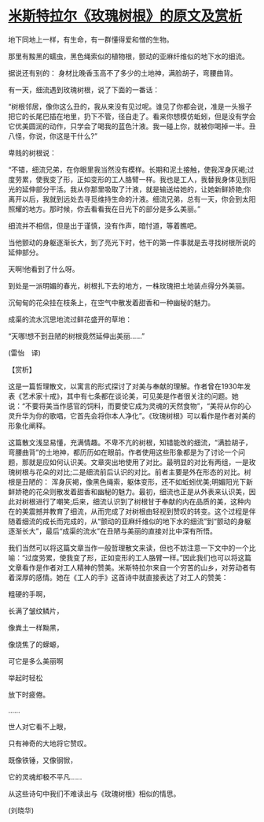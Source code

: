 # [米斯特拉尔《玫瑰树根》的原文及赏析](https://www.vrrw.net/wx/12275.html)

地下同地上一样，有生命，有一群懂得爱和憎的生物。

那里有黢黑的蠕虫，黑色绳索似的植物根，颤动的亚麻纤维似的地下水的细流。

据说还有别的： 身材比晚香玉高不了多少的土地神，满脸胡子，弯腰曲背。

有一天，细流遇到玫瑰树根，说了下面的一番话：

“树根邻居，像你这么丑的，我从来没有见过呢。谁见了你都会说，准是一头猴子把它的长尾巴插在地里，扔下不管，径自走了。看来你想模仿蚯蚓，但是没有学会它优美圆润的动作，只学会了喝我的蓝色汁液。我一碰上你，就被你喝掉一半。丑八怪，你说，你这是干什么?”

卑贱的树根说：

“不错，细流兄弟，在你眼里我当然没有模样。长期和泥土接触，使我浑身灰褐;过度劳累，使我变了形，正如变形的工人胳臂一样。我也是工人，我替我身体见到阳光的延伸部分干活。我从你那里吸取了汁液，就是输送给她的，让她新鲜娇艳;你离开以后，我就到远处去寻觅维持生命的汁液。细流兄弟，总有一天，你会到太阳照耀的地方。那时候，你去看看我在日光下的部分是多么美丽。”

细流并不相信，但是出于谨慎，没有作声，暗忖道，等着瞧吧。

当他颤动的身躯逐渐长大，到了亮光下时，他干的第一件事就是去寻找树根所说的延伸部分。

天啊!他看到了什么呀。

到处是一派明媚的春光，树根扎下去的地方，一株玫瑰把土地装点得分外美丽。

沉甸甸的花朵挂在枝条上，在空气中散发着甜香和一种幽秘的魅力。

成渠的流水沉思地流过鲜花盛开的草地：

“天哪!想不到丑陋的树根竟然延伸出美丽……”

(雷怡　译)



【赏析】

这是一篇哲理散文，以寓言的形式探讨了对美与奉献的理解。作者曾在1930年发表《艺术家十戒》，其中有七条都在谈论美，可见美是作者很关注的问题。她说：“不要将美当作感官的饲料，而要使它成为灵魂的天然食物”，“美将从你的心灵升华为你的歌唱，它首先会将你本人净化”。《玫瑰树根》可以看作是作者对美的形象化阐释。

这篇散文浅显易懂，充满情趣。不卑不亢的树根，知错能改的细流，“满脸胡子，弯腰曲背”的土地神，都历历如在眼前。作者使用这些形象都是为了讨论一个问题，那就是应如何认识美。文章突出地使用了对比。最明显的对比有两组，一是玫瑰树根与花朵的对比;二是细流前后认识的对比。前者主要是外在形态的对比。树根是丑陋的： 浑身灰褐，像黑色绳索，躯体变形，还不如蚯蚓优美;明媚阳光下新鲜娇艳的花朵则散发着甜香和幽秘的魅力。最初，细流也正是从外表来认识美，因此对树根进行了嘲笑;后来，细流认识到了树根甘于奉献的内在品质的美，这种内在的美震撼并教育了细流，从而完成了对树根由轻视到赞叹的转变。这个过程是伴随着细流的成长而完成的，从“颤动的亚麻纤维似的地下水的细流”到“颤动的身躯逐渐长大”，最后“成渠的流水”在丑陋与美丽的直接对比中深有所悟。

我们当然可以将这篇文章当作一般哲理散文来读，但也不妨注意一下文中的一个比喻：“过度劳累，使我变了形，正如变形的工人胳臂一样。”因此我们也可以将这篇文章看作是作者对工人精神的赞美。米斯特拉尔来自一个穷苦的山乡，对劳动者有着深厚的感情。她在《工人的手》这首诗中就直接表达了对工人的赞美：

粗硬的手啊，

长满了皱纹鳞片，

像粪土一样黝黑，

像烧焦了的蝾螈，

可它是多么美丽啊

举起时轻松

放下时疲倦。

……

世人对它看不上眼，

只有神奇的大地将它赞叹。

既像铁锤，又像钢锨，

它的灵魂却极不平凡……

从这些诗句中我们不难读出与《玫瑰树根》相似的情思。

(刘晓华)

